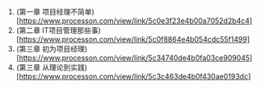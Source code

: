1. (第一章 项目经理不简单)[https://www.processon.com/view/link/5c0e3f23e4b00a7052d2b4c4]
2. (第二章 IT项目管理那些事)[https://www.processon.com/view/link/5c0f8864e4b054cdc55f1499]
3. (第三章 初为项目经理)[https://www.processon.com/view/link/5c34740de4b0fa03ce909045]
4. (第三章 从理论到实践)[https://www.processon.com/view/link/5c3c463de4b0f430ae0193dc]
